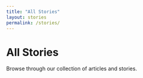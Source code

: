 ```yaml
---
title: "All Stories"
layout: stories
permalink: /stories/
---
```


# All Stories

Browse through our collection of articles and stories.